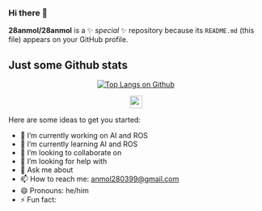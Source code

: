 ### Hi there 👋


**28anmol/28anmol** is a ✨ _special_ ✨ repository because its `README.md` (this file) appears on your GitHub profile.

## Just some Github stats

<p align="center">
  <a href="https://github.com/28anmol/github-readme-stats"><img src="https://github-readme-stats.vercel.app/api/top-langs/?username=28anmol&include_all_commits=true&size_weight=0.5&count_weight=0.5" alt="Top Langs on Github"></a>
</p>

<p align="center">
<a href="https://www.linkedin.com/in/anmol-singh-0b60b31b4"><img src="https://img.shields.io/badge/-Anmol-informational?style=for-the-badge&logo=linkedin" height=25></a>

</p>


Here are some ideas to get you started:

- 🔭 I’m currently working on AI and ROS
- 🌱 I’m currently learning AI and ROS
- 👯 I’m looking to collaborate on 
- 🤔 I’m looking for help with 
- 💬 Ask me about 
- 📫 How to reach me: anmol280399@gmail.com
- 😄 Pronouns: he/him
- ⚡ Fun fact: 
